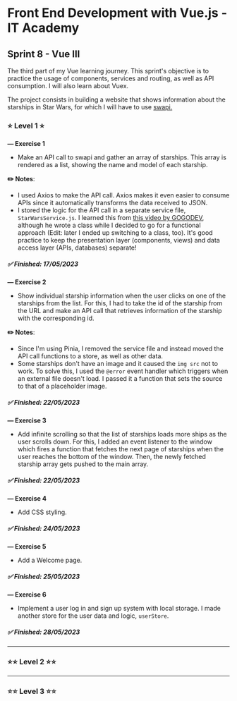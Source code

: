 # Front End Development with Vue.js - IT Academy

## **Sprint 8 - Vue III**

The third part of my Vue learning journey. This sprint's objective is to practice the usage of components, services and routing, as well as API consumption. I will also learn about Vuex.

The project consists in building a website that shows information about the starships in Star Wars, for which I will have to use [swapi.](https://swapi.dev/)

### ⭐ **Level 1** ⭐

**— Exercise 1**

- Make an API call to swapi and gather an array of starships. This array is rendered as a list, showing the name and model of each starship.

**✏️ Notes**:

- I used Axios to make the API call. Axios makes it even easier to consume APIs since it automatically transforms the data received to JSON.
- I stored the logic for the API call in a separate service file, `StarWarsService.js`. I learned this from [this video by GOGODEV](https://www.youtube.com/watch?v=tTRICbkGHoU&list=PLDllzmccetSNgykILXnHMeuO-y-gRcF-i&index=9), although he wrote a class while I decided to go for a functional approach (Edit: later I ended up switching to a class, too). It's good practice to keep the presentation layer (components, views) and data access layer (APIs, databases) separate!

##### ✅ Finished: 17/05/2023

**— Exercise 2**

- Show individual starship information when the user clicks on one of the starships from the list. For this, I had to take the id of the starship from the URL and make an API call that retrieves information of the starship with the corresponding id.

**✏️ Notes**:

- Since I'm using Pinia, I removed the service file and instead moved the API call functions to a store, as well as other data.
- Some starships don't have an image and it caused the `img src` not to work. To solve this, I used the `@error` event handler which triggers when an external file doesn't load. I passed it a function that sets the source to that of a placeholder image.

##### ✅ Finished: 22/05/2023

**— Exercise 3**

- Add infinite scrolling so that the list of starships loads more ships as the user scrolls down. For this, I added an event listener to the window which fires a function that fetches the next page of starships when the user reaches the bottom of the window. Then, the newly fetched starship array gets pushed to the main array.

##### ✅ Finished: 22/05/2023

**— Exercise 4**

- Add CSS styling.

##### ✅ Finished: 24/05/2023

**— Exercise 5**

- Add a Welcome page.

##### ✅ Finished: 25/05/2023

**— Exercise 6**

- Implement a user log in and sign up system with local storage. I made another store for the user data and logic, `userStore`.

##### ✅ Finished: 28/05/2023


---

### ⭐⭐ **Level 2** ⭐⭐

---

### ⭐⭐ **Level 3** ⭐⭐
